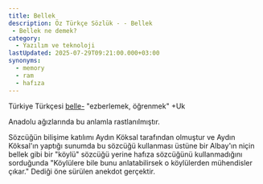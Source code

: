 ```yaml
---
title: Bellek
description: Öz Türkçe Sözlük - - Bellek 
 - Bellek ne demek?
category:
  - Yazılım ve teknoloji
lastUpdated: 2025-07-29T09:21:00.000+03:00
synonyms:
  - memory
  - ram
  - hafıza
---
```

Türkiye Türkçesi [belle-](/sozluk/bellemek) "ezberlemek, öğrenmek" +Uk

Anadolu ağızlarında bu anlamla rastlanılmıştır.

Sözcüğün bilişime katılımı Aydın Köksal tarafından olmuştur ve Aydın Köksal'ın yaptığı sunumda bu sözcüğü kullanması üstüne bir Albay'ın niçin bellek gibi bir "köylü" sözcüğü yerine hafıza sözcüğünü kullanmadığını sorduğunda "Köylülere bile bunu anlatabilirsek o köylülerden mühendisler çıkar." Dediği öne sürülen anekdot gerçektir.
